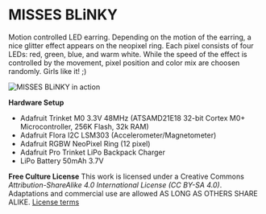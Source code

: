 # MISSES BLiNKY

Motion controlled LED earring. Depending on the motion of the earring, a nice glitter effect appears on the neopixel ring. Each pixel consists of four LEDs: red, green, blue, and warm white. While the speed of the effect is controlled by the movement, pixel position and color mix are choosen randomly. Girls like it! ;)

![MISSES BLiNKY in action](/images/missesblinky.gif)

**Hardware Setup**
- Adafruit Trinket M0 3.3V 48MHz (ATSAMD21E18 32-bit Cortex M0+ Microcontroller, 256K Flash, 32k RAM)
- Adafruit Flora I2C LSM303 (Accelerometer/Magnetometer)
- Adafruit RGBW NeoPixel Ring (12 pixel)
- Adafruit Pro Trinket LiPo Backpack Charger
- LiPo Battery 50mAh 3.7V

**Free Culture License**
This work is licensed under a Creative Commons *Attribution-ShareAlike 4.0 International License (CC BY-SA 4.0)*.
Adaptations and commercial use are allowed AS LONG AS OTHERS SHARE ALIKE. [License terms](https://creativecommons.org/licenses/by-sa/4.0/)
